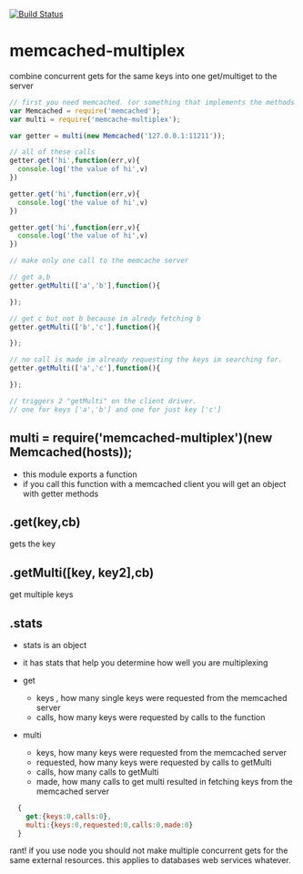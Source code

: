 
[![Build Status](https://secure.travis-ci.org/soldair/node-memcached-multiplex.png)](http://travis-ci.org/soldair/node-memcached-multiplex)

memcached-multiplex
===================

combine concurrent gets for the same keys into one get/multiget to the server

```js
// first you need memcached. (or something that implements the methods get and getMulti)
var Memcached = require('memcached');
var multi = require('memcache-multiplex');

var getter = multi(new Memcached('127.0.0.1:11211'));

// all of these calls
getter.get('hi',function(err,v){
  console.log('the value of hi',v)
})

getter.get('hi',function(err,v){
  console.log('the value of hi',v)
})

getter.get('hi',function(err,v){
  console.log('the value of hi',v)
})

// make only one call to the memcache server

// get a,b
getter.getMulti(['a','b'],function(){

});

// get c but not b because im alredy fetching b
getter.getMulti(['b','c'],function(){

});

// no call is made im already requesting the keys im searching for.
getter.getMulti(['a','c'],function(){

});

// triggers 2 "getMulti" on the client driver.
// one for keys ['a','b'] and one for just key ['c']

```


multi = require('memcached-multiplex')(new Memcached(hosts));
-------------------------------------------------------------

  - this module exports a function 
  - if you call this function with a memcached client you will get an object with getter methods


.get(key,cb)
-----------

   gets the key

.getMulti([key, key2],cb)
------------------------

  get multiple keys 

.stats
------
  - stats is an object
  - it has stats that help you determine how well you are multiplexing
  - get
    - keys , how many single keys were requested from the memcached server
    - calls, how many keys were requested by calls to the function

  - multi
    - keys, how many keys were requested from the memcached server
    - requested, how many keys were requested by calls to getMulti
    - calls, how many calls to getMulti
    - made, how many calls to get multi resulted in fetching keys from the memcached server

```js
  {
    get:{keys:0,calls:0},
    multi:{keys:0,requested:0,calls:0,made:0}
  }
```





rant! if you use node you should not make multiple concurrent gets for the same external resources. this applies to databases web services whatever.

